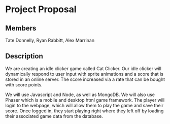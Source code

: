 # Project Proposal
## Members
Tate Donnelly, Ryan Rabbitt, Alex Marrinan

## Description
We are creating an idle clicker game called Cat Clicker. Our idle clicker will dynamically respond to user input with sprite animations and a score that is stored in an online server. The score increased via a rate that can be bought with score points.

We will use Javascript and Node, as well as MongoDB. We will also use Phaser which is a mobile and desktop html game framework. The player will login to the webpage, which will allow them to play the game and save their score. Once logged in, they start playing right where they left off by loading their associated game data from the database.
